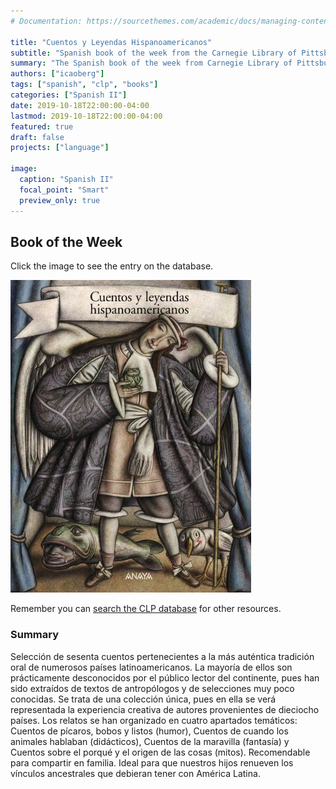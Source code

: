 ```yaml
---
# Documentation: https://sourcethemes.com/academic/docs/managing-content/

title: "Cuentos y Leyendas Hispanoamericanos"
subtitle: "Spanish book of the week from the Carnegie Library of Pittsburgh"
summary: "The Spanish book of the week from Carnegie Library of Pittsburgh"
authors: ["icaoberg"]
tags: ["spanish", "clp", "books"]
categories: ["Spanish II"]
date: 2019-10-18T22:00:00-04:00
lastmod: 2019-10-18T22:00:00-04:00
featured: true
draft: false
projects: ["language"]

image:
  caption: "Spanish II"
  focal_point: "Smart"
  preview_only: true
---
```


## Book of the Week

Click the image to see the entry on the database.

[![Book cover](book.jpg)](https://librarycatalog.einetwork.net/Record/.b26952075)

Remember you can [search the CLP database](https://www.carnegielibrary.org/) for other resources.

### Summary

Selección de sesenta cuentos pertenecientes a la más auténtica tradición oral de numerosos países latinoamericanos. La mayoría de ellos son prácticamente desconocidos por el público lector del continente, pues han sido extraídos de textos de antropólogos y de selecciones muy poco conocidas. Se trata de una colección única, pues en ella se verá representada la experiencia creativa de autores provenientes de dieciocho países. Los relatos se han organizado en cuatro apartados temáticos: Cuentos de pícaros, bobos y listos (humor), Cuentos de cuando los animales hablaban (didácticos), Cuentos de la maravilla (fantasía) y Cuentos sobre el porqué y el origen de las cosas (mitos). Recomendable para compartir en familia. Ideal para que nuestros hijos renueven los vínculos ancestrales que debieran tener con América Latina.
